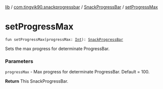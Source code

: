[lib](../../index.md) / [com.tingyik90.snackprogressbar](../index.md) / [SnackProgressBar](index.md) / [setProgressMax](./set-progress-max.md)

# setProgressMax

`fun setProgressMax(progressMax: `[`Int`](https://kotlinlang.org/api/latest/jvm/stdlib/kotlin/-int/index.html)`): `[`SnackProgressBar`](index.md)

Sets the max progress for determinate ProgressBar.

### Parameters

`progressMax` - Max progress for determinate ProgressBar. Default = 100.

**Return**
This SnackProgressBar.

